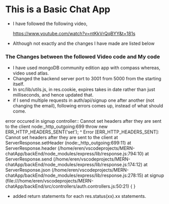 # This is a Basic Chat App


- I have followed the following video, 

    https://www.youtube.com/watch?v=ntKkVrQqBYY&t=181s

- Although not exactly and the changes I have made are listed below


### The Changes between the followed Video code and My code
- I have used mongoDB community edition app with compass whereas, video used atlas.
- Changed the backend server port to 3001 from 5000 from the starting itself.
- In src/lib/utils.js, in res.cookie, expires takes in date rather than just milliseconds, and hence updated that.
- if I send multiple requests in auth/api/signup one after another (not changing the email), following errors comes up, instead of what should come.

error occured in signup controller:: Cannot set headers after they are sent to the client
node:_http_outgoing:699
    throw new ERR_HTTP_HEADERS_SENT('set');
          ^
Error [ERR_HTTP_HEADERS_SENT]: Cannot set headers after they are sent to the client
    at ServerResponse.setHeader (node:_http_outgoing:699:11)
    at ServerResponse.header (/home/eren/vscodeprojects/MERN-chatApp/backEnd/node_modules/express/lib/response.js:794:10)
    at ServerResponse.send (/home/eren/vscodeprojects/MERN-chatApp/backEnd/node_modules/express/lib/response.js:174:12)
    at ServerResponse.json (/home/eren/vscodeprojects/MERN-chatApp/backEnd/node_modules/express/lib/response.js:278:15)
    at signup (file:///home/eren/vscodeprojects/MERN-chatApp/backEnd/src/controllers/auth.controllers.js:50:21) {
    }

- added return statements for each res.status(xx).xx statements.